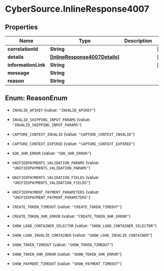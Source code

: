 # CyberSource.InlineResponse4007

## Properties
Name | Type | Description | Notes
------------ | ------------- | ------------- | -------------
**correlationId** | **String** |  | [optional] 
**details** | [**[InlineResponse4007Details]**](InlineResponse4007Details.md) |  | [optional] 
**informationLink** | **String** |  | [optional] 
**message** | **String** |  | 
**reason** | **String** |  | 


<a name="ReasonEnum"></a>
## Enum: ReasonEnum


* `INVALID_APIKEY` (value: `"INVALID_APIKEY"`)

* `INVALID_SHIPPING_INPUT_PARAMS` (value: `"INVALID_SHIPPING_INPUT_PARAMS"`)

* `CAPTURE_CONTEXT_INVALID` (value: `"CAPTURE_CONTEXT_INVALID"`)

* `CAPTURE_CONTEXT_EXPIRED` (value: `"CAPTURE_CONTEXT_EXPIRED"`)

* `SDK_XHR_ERROR` (value: `"SDK_XHR_ERROR"`)

* `UNIFIEDPAYMENTS_VALIDATION_PARAMS` (value: `"UNIFIEDPAYMENTS_VALIDATION_PARAMS"`)

* `UNIFIEDPAYMENTS_VALIDATION_FIELDS` (value: `"UNIFIEDPAYMENTS_VALIDATION_FIELDS"`)

* `UNIFIEDPAYMENT_PAYMENT_PARAMITERS` (value: `"UNIFIEDPAYMENT_PAYMENT_PARAMITERS"`)

* `CREATE_TOKEN_TIMEOUT` (value: `"CREATE_TOKEN_TIMEOUT"`)

* `CREATE_TOKEN_XHR_ERROR` (value: `"CREATE_TOKEN_XHR_ERROR"`)

* `SHOW_LOAD_CONTAINER_SELECTOR` (value: `"SHOW_LOAD_CONTAINER_SELECTOR"`)

* `SHOW_LOAD_INVALID_CONTAINER` (value: `"SHOW_LOAD_INVALID_CONTAINER"`)

* `SHOW_TOKEN_TIMEOUT` (value: `"SHOW_TOKEN_TIMEOUT"`)

* `SHOW_TOKEN_XHR_ERROR` (value: `"SHOW_TOKEN_XHR_ERROR"`)

* `SHOW_PAYMENT_TIMEOUT` (value: `"SHOW_PAYMENT_TIMEOUT"`)




